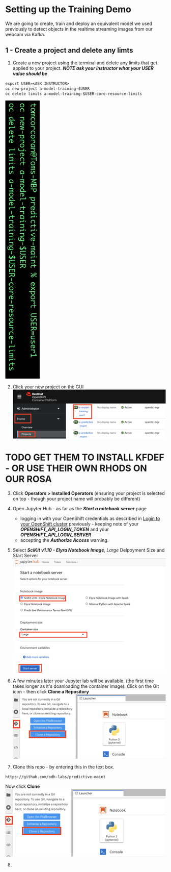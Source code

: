 # Setting up the Training Demo

We are going to create, train and deploy an equivalent model we used previously to detect objects in the realtime streaming images from our webcam via Kafka.

## 1 - Create a project and delete any limts

1. Create a new project using the terminal and delete any limits that get applied to your project. 
***NOTE ask your instructor what your USER value should be***
```
export USER=<ASK INSTRUCTOR>
oc new-project a-model-training-$USER
oc delete limits a-model-training-$USER-core-resource-limits
```
![images/5-model-training-setup/image1.png](images/5-model-training-setup/image1.png)

2. Click your new project on the GUI
![images/5-model-training-setup/image2.png](images/5-model-training-setup/image2.png)

# TODO GET THEM TO INSTALL KFDEF - OR USE THEIR OWN RHODS ON OUR ROSA

3. Click **Operators > Installed Operators** (ensuring your project is selected on top - though your project name will probably be different)




4. Open Jupyter Hub - as far as the ***Start a notebook server*** page
   - logging in with your OpenShift credentials as described in [Login to your OpenShift cluster](https://github.com/odh-labs/predictive-maint/blob/main/docs/image-detection-inference-demo-setup.md#login-to-your-openshift-cluster)  previously - keeping note of your ***OPENSHIFT_API_LOGIN_TOKEN*** and your ***OPENSHIFT_API_LOGIN_SERVER***
    - accepting the ***Authorize Access*** warning.


5. Select  ***SciKit v1.10 - Elyra Notebook Image***, *Large* Delpoyment Size and Start Server
![images/5-model-training-setup/image3.png](images/5-model-training-setup/image3.png)


6. A few minutes later your Jupyter lab will be available. (the first time takes longer as it's doanloading the container image). Click on the Git icon - then click **Clone a Repository**
![images/5-model-training-setup/image4.png](images/5-model-training-setup/image4.png)

7. Clone this repo - by entering this in the text box.
```
https://github.com/odh-labs/predictive-maint
```
Now click **Clone**
![images/5-model-training-setup/image4.png](images/5-model-training-setup/image4.png)

8. 


